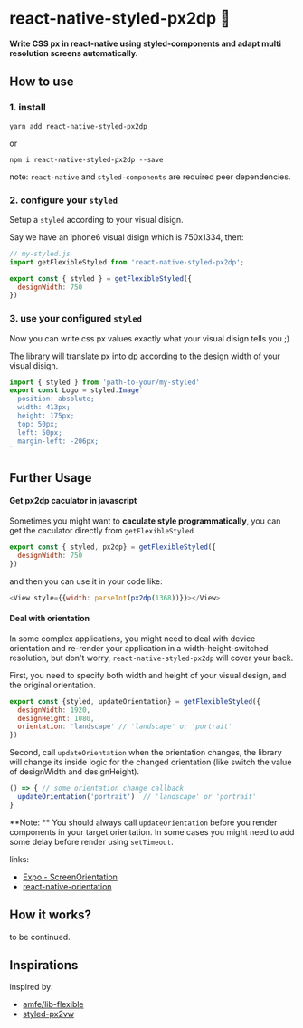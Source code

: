 # react-native-styled-px2dp 🎩
**Write CSS px in react-native using styled-components and adapt multi resolution screens automatically.**

## How to use

### 1. install
```
yarn add react-native-styled-px2dp
```

or

```
npm i react-native-styled-px2dp --save
```

note: `react-native` and `styled-components` are required peer dependencies.

### 2. configure your `styled`
Setup a `styled` according to your visual disign.

Say we have an iphone6 visual disign which is 750x1334, then: 
```javascript
// my-styled.js
import getFlexibleStyled from 'react-native-styled-px2dp';

export const { styled } = getFlexibleStyled({
  designWidth: 750
})
```

### 3. use your configured `styled`
Now you can write css px values exactly what your visual disign tells you ;)

The library will translate px into dp according to the design width of your visual disign.
```javascript
import { styled } from 'path-to-your/my-styled'
export const Logo = styled.Image`
  position: absolute;
  width: 413px;
  height: 175px;
  top: 50px;
  left: 50px;
  margin-left: -206px;
`
```

## Further Usage
#### Get px2dp caculator in javascript
Sometimes you might want to **caculate style programmatically**, you can get the caculator directly from `getFlexibleStyled`
```javascript
export const { styled, px2dp} = getFlexibleStyled({
  designWidth: 750
})
```
and then you can use it in your code like:
```javascript
<View style={{width: parseInt(px2dp(1368))}}></View>
```
#### Deal with orientation
In some complex applications, you might need to deal with device orientation and re-render your application in a width-height-switched resolution, but don't worry, `react-native-styled-px2dp` will cover your back.

First, you need to specify both width and height of your visual design, and the original orientation.
```javascript
export const {styled, updateOrientation} = getFlexibleStyled({
  designWidth: 1920,
  designHeight: 1080,
  orientation: 'landscape' // 'landscape' or 'portrait'
})
```

Second, call `updateOrientation` when the orientation changes, the library will change its inside logic for the changed orientation (like switch the value of designWidth and designHeight).
```javascript
() => { // some orientation change callback
  updateOrientation('portrait')  // 'landscape' or 'portrait'
}
```

**Note: ** You should always call `updateOrientation` before you render components in your target orientation. In some cases you might need to add some delay before render using `setTimeout`.

links:
- [Expo - ScreenOrientation](https://docs.expo.io/versions/latest/sdk/screen-orientation/)
- [react-native-orientation](https://github.com/yamill/react-native-orientation)

## How it works?
to be continued.

## Inspirations
inspired by:
- [amfe/lib-flexible](https://github.com/amfe/lib-flexible)
- [styled-px2vw](https://github.com/hnzycfcfed/styled-px2vw)

